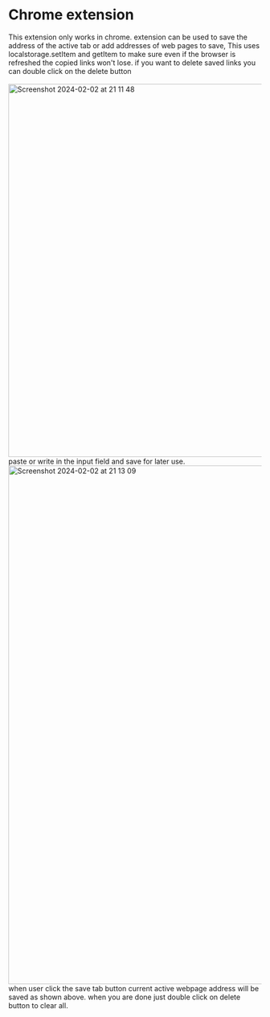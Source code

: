 <h1>Chrome extension</h1>
This extension only works in chrome.
extension can be used to save the address of the active tab or add addresses of web pages to save,
This uses localstorage.setItem and getItem to make sure even if the browser is refreshed the copied links won't lose.
if you want to delete saved links you can double click on the delete button<br>
<br>
<img width="743" alt="Screenshot 2024-02-02 at 21 11 48" src="https://github.com/NadeemaDashan/chrome-extension/assets/138696257/97095ca0-992d-460e-aa47-d37f36482b71">
<br>paste or write in the input field and save for later use.
<img width="1033" alt="Screenshot 2024-02-02 at 21 13 09" src="https://github.com/NadeemaDashan/chrome-extension/assets/138696257/c8b3ab8a-f274-4fcc-8b74-be54214ac80f">
when user click the save tab button current active webpage address will be saved as shown above.
when you are done just double click on delete button to clear all.
